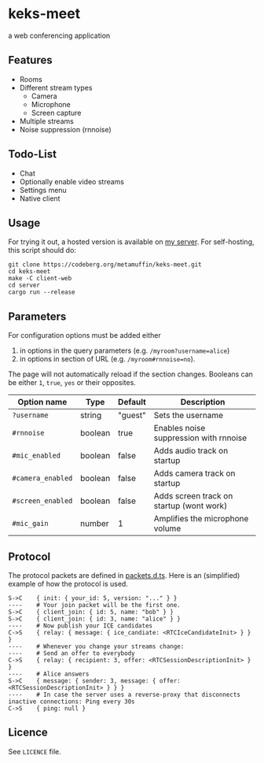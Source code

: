 # keks-meet

a web conferencing application

## Features

-   Rooms
-   Different stream types
    -   Camera
    -   Microphone
    -   Screen capture
-   Multiple streams
-   Noise suppression (rnnoise)

## Todo-List

-   Chat
-   Optionally enable video streams
-   Settings menu
-   Native client

## Usage

For trying it out, a hosted version is available on [my server](https://meet.metamuffin.org/).
For self-hosting, this script should do:

```
git clone https://codeberg.org/metamuffin/keks-meet.git
cd keks-meet
make -C client-web
cd server
cargo run --release
```

## Parameters

For configuration options must be added either

1. in options in the query parameters (e.g. `/myroom?username=alice`)
2. in options in section of URL (e.g. `/myroom#rnnoise=no`).

The page will not automatically reload if the section changes.
Booleans can be either `1`, `true`, `yes` or their opposites.

| Option name       | Type    | Default | Description                              |
| ----------------- | ------- | ------- | ---------------------------------------- |
| `?username`       | string  | "guest" | Sets the username                        |
| `#rnnoise`        | boolean | true    | Enables noise suppression with rnnoise   |
| `#mic_enabled`    | boolean | false   | Adds audio track on startup              |
| `#camera_enabled` | boolean | false   | Adds camera track on startup             |
| `#screen_enabled` | boolean | false   | Adds screen track on startup (wont work) |
| `#mic_gain`       | number  | 1       | Amplifies the microphone volume          |

## Protocol

The protocol packets are defined in [packets.d.ts](./common/packets.d.ts). Here is an (simplified) example of how the protocol is used.

```
S->C    { init: { your_id: 5, version: "..." } }
----    # Your join packet will be the first one.
S->C    { client_join: { id: 5, name: "bob" } }
S->C    { client_join: { id: 3, name: "alice" } }
----    # Now publish your ICE candidates
C->S    { relay: { message: { ice_candiate: <RTCIceCandidateInit> } } }
----    # Whenever you change your streams change:
----    # Send an offer to everybody
C->S    { relay: { recipient: 3, offer: <RTCSessionDescriptionInit> } }
----    # Alice answers
S->C    { message: { sender: 3, message: { offer: <RTCSessionDescriptionInit> } } }
----    # In case the server uses a reverse-proxy that disconnects inactive connections: Ping every 30s
C->S    { ping: null }
```

## Licence

See `LICENCE` file.
